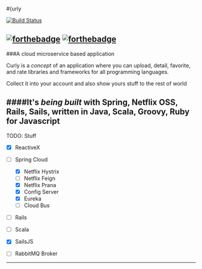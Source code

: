 #{urly

[![Build Status](https://travis-ci.org/joaoevangelista/curly.svg)](https://travis-ci.org/joaoevangelista/curly)


[![forthebadge](http://forthebadge.com/images/badges/compatibility-betamax.svg)](http://forthebadge.com)
[![forthebadge](http://forthebadge.com/images/badges/no-ragrets.svg)](http://forthebadge.com)
---------------------------------------------------------------------------


###A cloud microservice based application


Curly is a *concept* of an application where you can upload, detail, favorite, and rate libraries and frameworks for all programming languages.

Collect it into your account and also show yours stuff to the rest of world


####It's *being built* with Spring, Netflix OSS, Rails, Sails, written in Java, Scala, Groovy, Ruby for Javascript
-----------------------------------------------------------------------------

TODO: Stuff

- [x] ReactiveX
- [ ] Spring Cloud
    - [x] Netflix Hystrix
    - [ ] Netflix Feign
    - [x] Netflix Prana
    - [x] Config Server
    - [x] Eureka
    - [ ] Cloud Bus
- [ ] Rails
- [ ] Scala
- [x] SailsJS
- [ ] RabbitMQ Broker
 

-----------------------------------------------------------------------------
